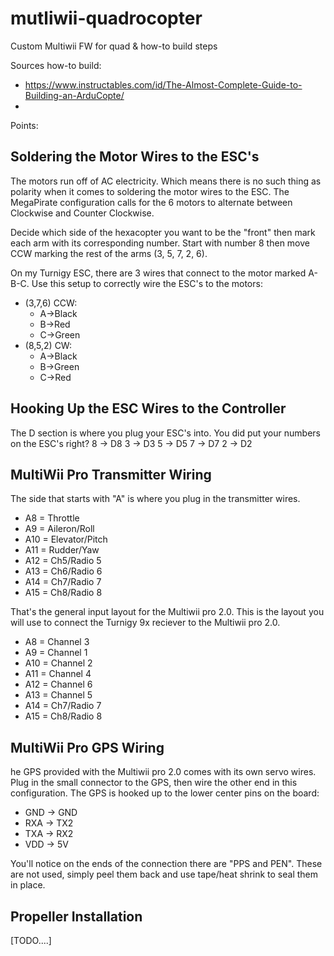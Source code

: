 # mutliwii-quadrocopter
Custom Multiwii FW for quad &amp; how-to build steps 


Sources how-to build:
* https://www.instructables.com/id/The-Almost-Complete-Guide-to-Building-an-ArduCopte/
* 




Points:

## Soldering the Motor Wires to the ESC's
    
The motors run off of AC electricity. Which means there is no such thing as polarity when it comes to soldering the motor wires to the ESC. The MegaPirate configuration calls for the 6 motors to alternate between Clockwise and Counter Clockwise.

Decide which side of the hexacopter you want to be the "front" then mark each arm with its corresponding number. Start with number 8 then move CCW marking the rest of the arms (3, 5, 7, 2, 6).

On my Turnigy ESC, there are 3 wires that connect to the motor marked A-B-C. Use this setup to correctly wire the ESC's to the motors:

* (3,7,6) CCW:
  - A->Black
  - B->Red
  - C->Green
* (8,5,2) CW:
  - A->Black
  - B->Green
  - C->Red 

## Hooking Up the ESC Wires to the Controller

The D section is where you plug your ESC's into. You did put your numbers on the ESC's right?
8 -> D8
3 -> D3
5 -> D5
7 -> D7
2 -> D2

## MultiWii Pro Transmitter Wiring

The side that starts with "A" is where you plug in the transmitter wires.
 - A8 = Throttle
 - A9 = Aileron/Roll
 - A10 = Elevator/Pitch
 - A11 = Rudder/Yaw
 - A12 = Ch5/Radio 5
 - A13 = Ch6/Radio 6
 - A14 = Ch7/Radio 7
 - A15 = Ch8/Radio 8

That's the general input layout for the Multiwii pro 2.0. This is the layout you will use to connect the Turnigy 9x reciever to the Multiwii pro 2.0.
 - A8 = Channel 3
 - A9 = Channel 1
 - A10 = Channel 2
 - A11 = Channel 4
 - A12 = Channel 6
 - A13 = Channel 5
 - A14 = Ch7/Radio 7
 - A15 = Ch8/Radio 8

## MultiWii Pro GPS Wiring
he GPS provided with the Multiwii pro 2.0 comes with its own servo wires. Plug in the small connector to the GPS, then wire the other end in this configuration. The GPS is hooked up to the lower center pins on the board:
- GND -> GND
- RXA -> TX2
- TXA -> RX2
- VDD -> 5V

You'll notice on the ends of the connection there are "PPS and PEN". These are not used, simply peel them back and use tape/heat shrink to seal them in place.

## Propeller Installation

[TODO....]